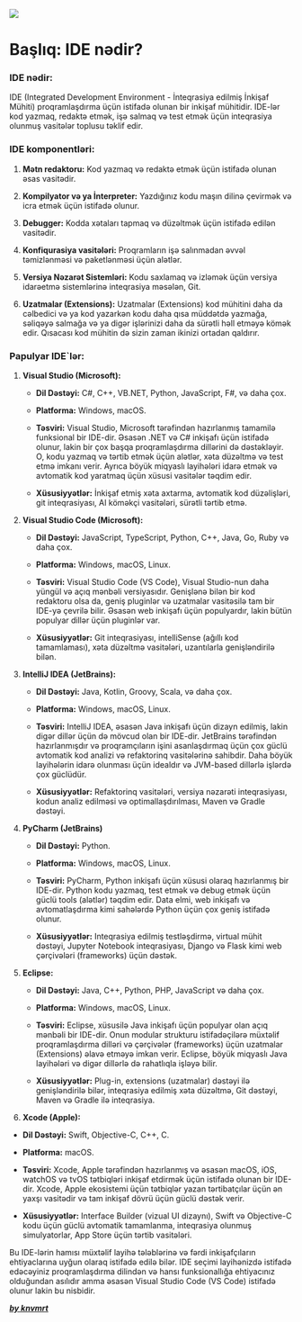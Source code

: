 ![](../img/ide.avif)

# Başlıq: IDE nədir?

### IDE nədir:

IDE (Integrated Development Environment - İnteqrasiya edilmiş İnkişaf Mühiti) proqramlaşdırma üçün istifadə olunan bir inkişaf mühitidir. IDE-lər kod yazmaq, redaktə etmək, işə salmaq və test etmək üçün inteqrasiya olunmuş vasitələr toplusu təklif edir.

### IDE komponentləri:

1. **Mətn redaktoru:** Kod yazmaq və redaktə etmək üçün istifadə olunan əsas vasitədir.

2. **Kompilyator və ya İnterpreter:** Yazdığınız kodu maşın dilinə çevirmək və icra etmək üçün istifadə olunur.

3. **Debugger:** Kodda xətaları tapmaq və düzəltmək üçün istifadə edilən vasitədir.

4. **Konfiqurasiya vasitələri:** Proqramların işə salınmadan əvvəl təmizlənməsi və paketlənməsi üçün alətlər.

5. **Versiya Nəzarət Sistemləri:** Kodu saxlamaq və izləmək üçün versiya idarəetmə sistemlərinə inteqrasiya məsələn, Git.

6. **Uzatmalar (Extensions):** Uzatmalar (Extensions) kod mühitini daha da cəlbedici və ya kod yazarkən kodu daha qısa müddətdə yazmağa, səliqəyə salmağa və ya digər işlərinizi daha da sürətli həll etməyə kömək edir. Qısacası kod mühitin də sizin zaman ikinizi ortadan qaldırır.

### Papulyar IDE`lər:

1. **Visual Studio (Microsoft):**

   - **Dil Dəstəyi:** C#, C++, VB.NET, Python, JavaScript, F#, və daha çox.

   - **Platforma:** Windows, macOS.

   - **Təsviri:** Visual Studio, Microsoft tərəfindən hazırlanmış tamamilə funksional bir IDE-dir. Əsasən .NET və C# inkişafı üçün istifadə olunur, lakin bir çox başqa proqramlaşdırma dillərini də dəstəkləyir. O, kodu yazmaq və tərtib etmək üçün alətlər, xəta düzəltmə və test etmə imkanı verir. Ayrıca böyük miqyaslı layihələri idarə etmək və avtomatik kod yaratmaq üçün xüsusi vasitələr təqdim edir.

   - **Xüsusiyyətlər:** İnkişaf etmiş xəta axtarma, avtomatik kod düzəlişləri, git inteqrasiyası, AI köməkçi vasitələri, sürətli tərtib etmə.

2. **Visual Studio Code (Microsoft):**

   - **Dil Dəstəyi:** JavaScript, TypeScript, Python, C++, Java, Go, Ruby və daha çox.

   - **Platforma:** Windows, macOS, Linux.

   - **Təsviri:** Visual Studio Code (VS Code), Visual Studio-nun daha yüngül və açıq mənbəli versiyasıdır. Genişlənə bilən bir kod redaktoru olsa da, geniş pluginlər və uzatmalar vasitəsilə tam bir IDE-yə çevrilə bilir. Əsasən web inkişafı üçün populyardır, lakin bütün populyar dillər üçün pluginlər var.

   - **Xüsusiyyətlər:** Git inteqrasiyası, intelliSense (ağıllı kod tamamlaması), xəta düzəltmə vasitələri, uzantılarla genişləndirilə bilən.

3. **IntelliJ IDEA (JetBrains):**

   - **Dil Dəstəyi:** Java, Kotlin, Groovy, Scala, və daha çox.

   - **Platforma:** Windows, macOS, Linux.

   - **Təsviri:** IntelliJ IDEA, əsasən Java inkişafı üçün dizayn edilmiş, lakin digər dillər üçün də mövcud olan bir IDE-dir. JetBrains tərəfindən hazırlanmışdır və proqramçıların işini asanlaşdırmaq üçün çox güclü avtomatik kod analizi və refaktorinq vasitələrinə sahibdir. Daha böyük layihələrin idarə olunması üçün idealdır və JVM-based dillərlə işlərdə çox güclüdür.

   - **Xüsusiyyətlər:** Refaktorinq vasitələri, versiya nəzarəti inteqrasiyası, kodun analiz edilməsi və optimallaşdırılması, Maven və Gradle dəstəyi.

4. **PyCharm (JetBrains)**

   - **Dil Dəstəyi:** Python.

   - **Platforma:** Windows, macOS, Linux.

   - **Təsviri:** PyCharm, Python inkişafı üçün xüsusi olaraq hazırlanmış bir IDE-dir. Python kodu yazmaq, test etmək və debug etmək üçün güclü tools (alətlər) təqdim edir. Data elmi, web inkişafı və avtomatlaşdırma kimi sahələrdə Python üçün çox geniş istifadə olunur.

   - **Xüsusiyyətlər:** Inteqrasiya edilmiş testləşdirmə, virtual mühit dəstəyi, Jupyter Notebook inteqrasiyası, Django və Flask kimi web çərçivələri (frameworks) üçün dəstək.

5. **Eclipse:**

   - **Dil Dəstəyi:** Java, C++, Python, PHP, JavaScript və daha çox.

   - **Platforma:** Windows, macOS, Linux.

   - **Təsviri:** Eclipse, xüsusilə Java inkişafı üçün populyar olan açıq mənbəli bir IDE-dir. Onun modular strukturu istifadəçilərə müxtəlif proqramlaşdırma dilləri və çərçivələr (frameworks) üçün uzatmalar (Extensions) əlavə etməyə imkan verir. Eclipse, böyük miqyaslı Java layihələri və digər dillərlə də rahatlıqla işləyə bilir.

   - **Xüsusiyyətlər:** Plug-in, extensions (uzatmalar) dəstəyi ilə genişləndirilə bilər, inteqrasiya edilmiş xəta düzəltmə, Git dəstəyi, Maven və Gradle ilə inteqrasiya.

6. **Xcode (Apple):**

- **Dil Dəstəyi:** Swift, Objective-C, C++, C.

- **Platforma:** macOS.

- **Təsviri:** Xcode, Apple tərəfindən hazırlanmış və əsasən macOS, iOS, watchOS və tvOS tətbiqləri inkişaf etdirmək üçün istifadə olunan bir IDE-dir. Xcode, Apple ekosistemi üçün tətbiqlər yazan tərtibatçılar üçün ən yaxşı vasitədir və tam inkişaf dövrü üçün güclü dəstək verir.

- **Xüsusiyyətlər:** Interface Builder (vizual UI dizaynı), Swift və Objective-C kodu üçün güclü avtomatik tamamlanma, inteqrasiya olunmuş simulyatorlar, App Store üçün tərtib vasitələri.

Bu IDE-lərin hamısı müxtəlif layihə tələblərinə və fərdi inkişafçıların ehtiyaclarına uyğun olaraq istifadə edilə bilər. IDE seçimi layihənizdə istifadə edəcəyiniz proqramlaşdırma dilindən və hansı funksionallığa ehtiyacınız olduğundan asılıdır amma əsasən Visual Studio Code (VS Code) istifadə olunur lakin bu nisbidir.

[**_by knvmrt_**](https://github.com/knvmrt)
